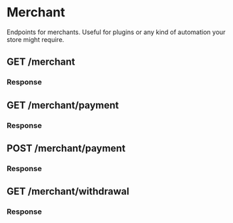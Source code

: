 # Merchant
Endpoints for merchants. Useful for plugins or any kind of automation your store might require.

## GET /merchant
### Response

## GET /merchant/payment
### Response

## POST /merchant/payment
### Response

## GET /merchant/withdrawal
### Response
